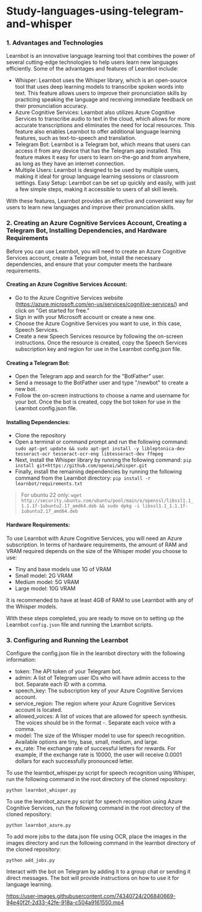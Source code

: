 # Study-languages-using-telegram-and-whisper

### 1. Advantages and Technologies

Learnbot is an innovative language learning tool that combines the power of several cutting-edge technologies to help users learn new languages efficiently. Some of the advantages and features of Learnbot include:

* Whisper: Learnbot uses the Whisper library, which is an open-source tool that uses deep learning models to transcribe spoken words into text. This feature allows users to improve their pronunciation skills by practicing speaking the language and receiving immediate feedback on their pronunciation accuracy.
* Azure Cognitive Services: Learnbot also utilizes Azure Cognitive Services to transcribe audio to text in the cloud, which allows for more accurate transcriptions and eliminates the need for local resources. This feature also enables Learnbot to offer additional language learning features, such as text-to-speech and translation.
* Telegram Bot: Learnbot is a Telegram bot, which means that users can access it from any device that has the Telegram app installed. This feature makes it easy for users to learn on-the-go and from anywhere, as long as they have an internet connection.
* Multiple Users: Learnbot is designed to be used by multiple users, making it ideal for group language learning sessions or classroom settings.
Easy Setup: Learnbot can be set up quickly and easily, with just a few simple steps, making it accessible to users of all skill levels.

With these features, Learnbot provides an effective and convenient way for users to learn new languages and improve their pronunciation skills.

### 2. Creating an Azure Cognitive Services Account, Creating a Telegram Bot, Installing Dependencies, and Hardware Requirements

Before you can use Learnbot, you will need to create an Azure Cognitive Services account, create a Telegram bot, install the necessary dependencies, and ensure that your computer meets the hardware requirements.

#### Creating an Azure Cognitive Services Account:

* Go to the Azure Cognitive Services website (https://azure.microsoft.com/en-us/services/cognitive-services/) and click on "Get started for free."
* Sign in with your Microsoft account or create a new one.
* Choose the Azure Cognitive Services you want to use, in this case, Speech Services.
* Create a new Speech Services resource by following the on-screen instructions.
Once the resource is created, copy the Speech Services subscription key and region for use in the Learnbot config.json file.

#### Creating a Telegram Bot:

* Open the Telegram app and search for the "BotFather" user.
* Send a message to the BotFather user and type "/newbot" to create a new bot.
* Follow the on-screen instructions to choose a name and username for your bot.
Once the bot is created, copy the bot token for use in the Learnbot config.json file.

#### Installing Dependencies:

* Clone the repository
* Open a terminal or command prompt and run the following command: ```sudo apt-get update && sudo apt-get install -y libleptonica-dev tesseract-ocr tesseract-ocr-eng libtesseract-dev ffmpeg```
* Next, install the Whisper library by running the following command: ```pip install git+https://github.com/openai/whisper.git```
* Finally, install the remaining dependencies by running the following command from the Learnbot directory: ```pip install -r learnbot/requirements.txt```
> For ubuntu 22 only: ```wget http://security.ubuntu.com/ubuntu/pool/main/o/openssl/libssl1.1_1.1.1f-1ubuntu2.17_amd64.deb && sudo dpkg -i libssl1.1_1.1.1f-1ubuntu2.17_amd64.deb```

#### Hardware Requirements:

To use Learnbot with Azure Cognitive Services, you will need an Azure subscription. In terms of hardware requirements, the amount of RAM and VRAM required depends on the size of the Whisper model you choose to use:

* Tiny and base models use 1G of VRAM
* Small model: 2G VRAM
* Medium model: 5G VRAM
* Large model: 10G VRAM

It is recommended to have at least 4GB of RAM to use Learnbot with any of the Whisper models.

With these steps completed, you are ready to move on to setting up the Learnbot ```config.json``` file and running the Learnbot scripts.

### 3. Configuring and Running the Learnbot

Configure the config.json file in the learnbot directory with the following information:

* token: The API token of your Telegram bot.
* admin: A list of Telegram user IDs who will have admin access to the bot. Separate each ID with a comma.
* speech_key: The subscription key of your Azure Cognitive Services account.
* service_region: The region where your Azure Cognitive Services account is located.
* allowed_voices: A list of voices that are allowed for speech synthesis. The voices should be in the format <language>-<country>. Separate each voice with a comma.
* model: The size of the Whisper model to use for speech recognition. Available options are tiny, base, small, medium, and large.
* ex_rate: The exchange rate of successful letters for rewards. For example, if the exchange rate is 10000, the user will receive 0.0001 dollars for each successfully pronounced letter.

To use the learnbot_whisper.py script for speech recognition using Whisper, run the following command in the root directory of the cloned repository:
```
python learnbot_whisper.py
```
To use the learnbot_azure.py script for speech recognition using Azure Cognitive Services, run the following command in the root directory of the cloned repository:
```
python learnbot_azure.py
```
To add more jobs to the data.json file using OCR, place the images in the images directory and run the following command in the learnbot directory of the cloned repository:
```
python add_jobs.py
```
Interact with the bot on Telegram by adding it to a group chat or sending it direct messages. The bot will provide instructions on how to use it for language learning.

https://user-images.githubusercontent.com/74340724/206840669-94e40f2f-2d33-42fe-918a-c504a9161550.mp4
